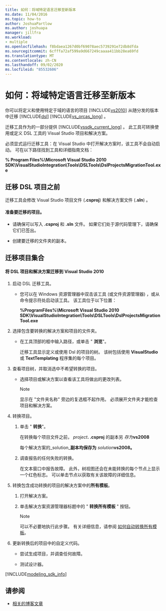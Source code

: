 ```yaml
---
title: 如何：将域特定语言迁移至新版本
ms.date: 11/04/2016
ms.topic: how-to
author: JoshuaPartlow
ms.author: joshuapa
manager: jillfra
ms.workload:
- multiple
ms.openlocfilehash: f8bdaea1267d0bf69078aec5739291e72db8dfda
ms.sourcegitcommit: 6cfffa72af599a9d667249caaaa411bb28ea69fd
ms.translationtype: MT
ms.contentlocale: zh-CN
ms.lasthandoff: 09/02/2020
ms.locfileid: "85532606"
---
```

# <a name="how-to-migrate-a-domain-specific-language-to-a-new-version"></a>如何：将域特定语言迁移至新版本
你可以将定义和使用特定于域的语言的项目 [!INCLUDE[vs2010](../misc/includes/vs2010_md.md)] 从随分发的版本中迁移 [!INCLUDE[dsl](../modeling/includes/dsl_md.md)] [!INCLUDE[vs_orcas_long](../debugger/includes/vs_orcas_long_md.md)] 。

 迁移工具作为的一部分提供 [!INCLUDE[vssdk_current_long](../misc/includes/vssdk_current_long_md.md)] 。 此工具可转换使用或定义 DSL 工具的 Visual Studio 项目和解决方案。

 必须显式运行迁移工具：在 Visual Studio 中打开解决方案时，该工具不会自动启动。 可在以下路径找到工具和详细指南文档：

 **% Program Files%\Microsoft Visual Studio 2010 SDK\VisualStudioIntegration\Tools\DSLTools\DslProjectsMigrationTool.exe**

## <a name="before-you-migrate-your-dsl-projects"></a>迁移 DSL 项目之前
 迁移工具会修改 Visual Studio 项目文件 (**.csproj**) 和解决方案文件 (**.sln**) 。

#### <a name="to-prepare-projects-for-migration"></a>准备要迁移的项目。

- 请确保可以写入 **.csproj** 和 **.sln** 文件。 如果它们处于源代码管理下，请确保它们已签出。

- 创建要迁移的文件夹的副本。

## <a name="migrating-a-collection-of-projects"></a>迁移项目集合

#### <a name="to-migrate-dsl-projects-and-solutions-to-visual-studio-2010"></a>将 DSL 项目和解决方案迁移到 Visual Studio 2010

1. 启动 DSL 迁移工具。

   - 您可以在 Windows 资源管理器中双击该工具 (或文件资源管理器) ，或从命令提示符处启动该工具。 该工具位于以下位置：

        **%ProgramFiles%\Microsoft Visual Studio 2010 SDK\VisualStudioIntegration\Tools\DSLTools\DslProjectsMigrationTool.exe**

2. 选择包含要转换的解决方案和项目的文件夹。

   - 在工具顶部的框中输入路径，或单击 " **浏览**"。

     迁移工具显示定义或使用 Dsl 的项目的树。 该树包括使用 **VisualStudio** 或 **TextTemplating** 程序集的每个项目。

3. 查看项目树，并取消选中不希望转换的项目。

   - 选择项目或解决方案以查看该工具将做出的更改列表。

       > [!NOTE]
       > 显示在 "文件夹名称" 旁边的复选框不起作用。 必须展开文件夹才能检查项目和解决方案。

4. 转换项目。

   1. 单击 " **转换**"。

        在转换每个项目文件之前， _project_**. .csproj** 的副本另 _存为_**vs2008**

        每个解决方案的_solution_**副本均保存为** _solution_**vs2008。**

   2. 调查报告的任何失败的转换。

        在文本窗口中报告故障。 此外，树视图还会在未能转换的每个节点上显示一个红色标志。 可以单击节点以获取有关该故障的详细信息。

5. 转换包含成功转换的项目的解决方案中的**所有模板**。

   1. 打开解决方案。

   2. 单击解决方案资源管理器标题中的 " **转换所有模板** " 按钮。

       > [!NOTE]
       > 可以不必要地执行此步骤。 有关详细信息，请参阅 [如何自动转换所有模板](/previous-versions/visualstudio/visual-studio-2012/ff521399\(v\=vs.110\))。

6. 更新转换后的项目中的自定义代码。

   - 尝试生成项目，并调查任何故障。

   - 测试设计器。

[!INCLUDE[modeling_sdk_info](includes/modeling_sdk_info.md)]

## <a name="see-also"></a>请参阅

- [相关的博客文章](https://devblogs.microsoft.com/devops/the-visual-studio-modeling-sdk-is-now-available-with-visual-studio-2017/)